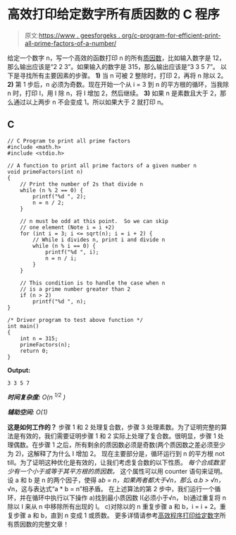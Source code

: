# 高效打印给定数字所有质因数的 C 程序

> 原文:[https://www . geesforgeks . org/c-program-for-efficient-print-all-prime-factors-of-a-number/](https://www.geeksforgeeks.org/c-program-for-efficiently-print-all-prime-factors-of-a-given-number/)

给定一个数字 n，写一个高效的函数打印 n 的所有[质因数](http://en.wikipedia.org/wiki/Prime_factor)，比如输入数字是 12，那么输出应该是“2 2 3”。如果输入的数字是 315，那么输出应该是“3 3 5 7”。
以下是寻找所有主要因素的步骤。
**1)** 当 n 可被 2 整除时，打印 2，再将 n 除以 2。
**2)** 第 1 步后，n 必须为奇数。现在开始一个从 i = 3 到 n 的平方根的循环，当我除 n 时，打印 I，用 I 除 n，将 I 增加 2，然后继续。
**3)** 如果 n 是素数且大于 2，那么通过以上两步 n 不会变成 1。所以如果大于 2 就打印 n。

## C

```
// C Program to print all prime factors
#include <math.h>
#include <stdio.h>

// A function to print all prime factors of a given number n
void primeFactors(int n)
{
    // Print the number of 2s that divide n
    while (n % 2 == 0) {
        printf("%d ", 2);
        n = n / 2;
    }

    // n must be odd at this point.  So we can skip
    // one element (Note i = i +2)
    for (int i = 3; i <= sqrt(n); i = i + 2) {
        // While i divides n, print i and divide n
        while (n % i == 0) {
            printf("%d ", i);
            n = n / i;
        }
    }

    // This condition is to handle the case when n
    // is a prime number greater than 2
    if (n > 2)
        printf("%d ", n);
}

/* Driver program to test above function */
int main()
{
    int n = 315;
    primeFactors(n);
    return 0;
}
```

**Output:** 

```
3 3 5 7
```

***时间复杂度:** O(n <sup>1/2</sup> )*

***辅助空间:** O(1)*

**这是如何工作的？**
步骤 1 和 2 处理复合数，步骤 3 处理素数。为了证明完整的算法是有效的，我们需要证明步骤 1 和 2 实际上处理了复合数。很明显，步骤 1 处理偶数。在步骤 1 之后，所有剩余的质因数必须是奇数(两个质因数之差必须至少为 2)，这解释了为什么 I 增加 2。
现在主要部分是，循环运行到 n 的平方根 not till。为了证明这种优化是有效的，让我们考虑复合数的以下性质。
*每个合成数至少有一个小于或等于其平方根的质因数。*
这个属性可以用 counter 语句来证明。设 a 和 b 是 n 的两个因子，使得 a*b = n，如果两者都大于√n，那么 a.b > √n，* √n，这与表达式“a * b = n”相矛盾。
在上述算法的第 2 步中，我们运行一个循环，并在循环中执行以下操作
a)找到最小质因数 I(必须小于√n，
b)通过重复将 n 除以 I 来从 n 中移除所有出现的 I。
c)对除以的 n 重复步骤 a 和 b，i = i + 2。重复步骤 a 和 b，直到 n 变成 1 或质数。
更多详情请参考[高效程序打印给定数字](https://www.geeksforgeeks.org/print-all-prime-factors-of-a-given-number/)所有质因数的完整文章！